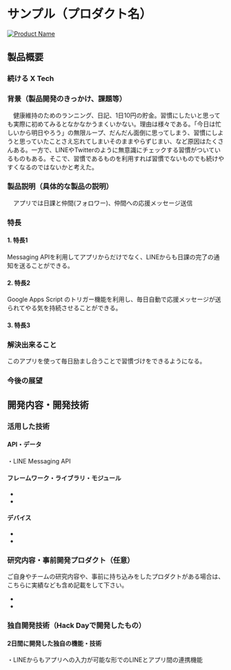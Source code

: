 # サンプル（プロダクト名）

[![Product Name](image.png)](https://www.youtube.com/watch?v=G5rULR53uMk)

## 製品概要
###  続ける X Tech

### 背景（製品開発のきっかけ、課題等）

　健康維持のためのランニング、日記、1日10円の貯金。習慣にしたいと思っても実際に初めてみるとなかなかうまくいかない。理由は様々である。「今日は忙しいから明日やろう」の無限ループ、だんだん面倒に思ってしまう、習慣にしようと思っていたことさえ忘れてしまいそのままやらずじまい、など原因はたくさんある。一方で、LINEやTwitterのように無意識にチェックする習慣がついているものもある。そこで、習慣であるものを利用すれば習慣でないものでも続けやすくなるのではないかと考えた。


### 製品説明（具体的な製品の説明）
　アプリでは日課と仲間(フォロワー)、仲間への応援メッセージ送信

### 特長

#### 1. 特長1
Messaging APIを利用してアプリからだけでなく、LINEからも日課の完了の通知を送ることができる。

#### 2. 特長2
Google Apps Script のトリガー機能を利用し、毎日自動で応援メッセージが送られてやる気を持続させることができる。

#### 3. 特長3


### 解決出来ること
このアプリを使って毎日励まし合うことで習慣づけをできるようになる。

### 今後の展望



## 開発内容・開発技術
### 活用した技術
#### API・データ
 ・LINE Messaging API
 

#### フレームワーク・ライブラリ・モジュール
* 
* 

#### デバイス
* 
* 

### 研究内容・事前開発プロダクト（任意）
ご自身やチームの研究内容や、事前に持ち込みをしたプロダクトがある場合は、こちらに実績なども含め記載をして下さい。

* 
* 


### 独自開発技術（Hack Dayで開発したもの）
#### 2日間に開発した独自の機能・技術
・LINEからもアプリへの入力が可能な形でのLINEとアプリ間の連携機能
